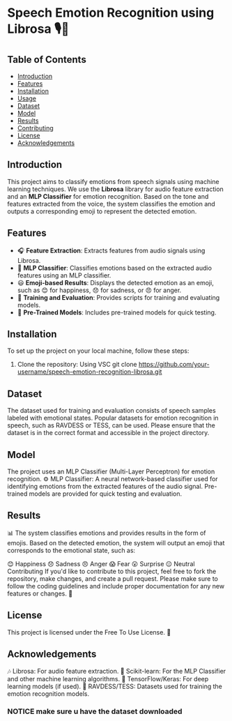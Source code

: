 # Speech Emotion Recognition using Librosa 🎙️💬

## Table of Contents  
- [Introduction](#introduction)  
- [Features](#features)  
- [Installation](#installation)  
- [Usage](#usage)  
- [Dataset](#dataset)  
- [Model](#model)  
- [Results](#results)  
- [Contributing](#contributing)  
- [License](#license)  
- [Acknowledgements](#acknowledgements)  

## Introduction  
This project aims to classify emotions from speech signals using machine learning techniques. We use the **Librosa** library for audio feature extraction and an **MLP Classifier** for emotion recognition. Based on the tone and features extracted from the voice, the system classifies the emotion and outputs a corresponding emoji to represent the detected emotion.

## Features  
- 🎧 **Feature Extraction**: Extracts features from audio signals using Librosa.  
- 🤖 **MLP Classifier**: Classifies emotions based on the extracted audio features using an MLP classifier.  
- 😃 **Emoji-based Results**: Displays the detected emotion as an emoji, such as 😊 for happiness, 😞 for sadness, or 😠 for anger.  
- 📝 **Training and Evaluation**: Provides scripts for training and evaluating models.  
- 🚀 **Pre-Trained Models**: Includes pre-trained models for quick testing.

## Installation  
To set up the project on your local machine, follow these steps:
1. Clone the repository:
   Using VSC
   git clone https://github.com/your-username/speech-emotion-recognition-librosa.git
   
## Dataset
The dataset used for training and evaluation consists of speech samples labeled with emotional states. Popular datasets for emotion recognition in speech, such as RAVDESS or TESS, can be used. Please ensure that the dataset is in the correct format and accessible in the project directory.

## Model
The project uses an MLP Classifier (Multi-Layer Perceptron) for emotion recognition.
⚙️ MLP Classifier: A neural network-based classifier used for identifying emotions from the extracted features of the audio signal.
Pre-trained models are provided for quick testing and evaluation.

## Results
📊 The system classifies emotions and provides results in the form of emojis. Based on the detected emotion, the system will output an emoji that corresponds to the emotional state, such as:

😊 Happiness
😞 Sadness
😠 Anger
😱 Fear
😮 Surprise
😐 Neutral
Contributing
If you'd like to contribute to this project, feel free to fork the repository, make changes, and create a pull request. Please make sure to follow the coding guidelines and include proper documentation for any new features or changes. 🙌

## License
This project is licensed under the Free To Use License. 📜

## Acknowledgements
🎶 Librosa: For audio feature extraction.
🤖 Scikit-learn: For the MLP Classifier and other machine learning algorithms.
🧠 TensorFlow/Keras: For deep learning models (if used).
🎤 RAVDESS/TESS: Datasets used for training the emotion recognition models.


### NOTICE make sure u have the dataset downloaded 
